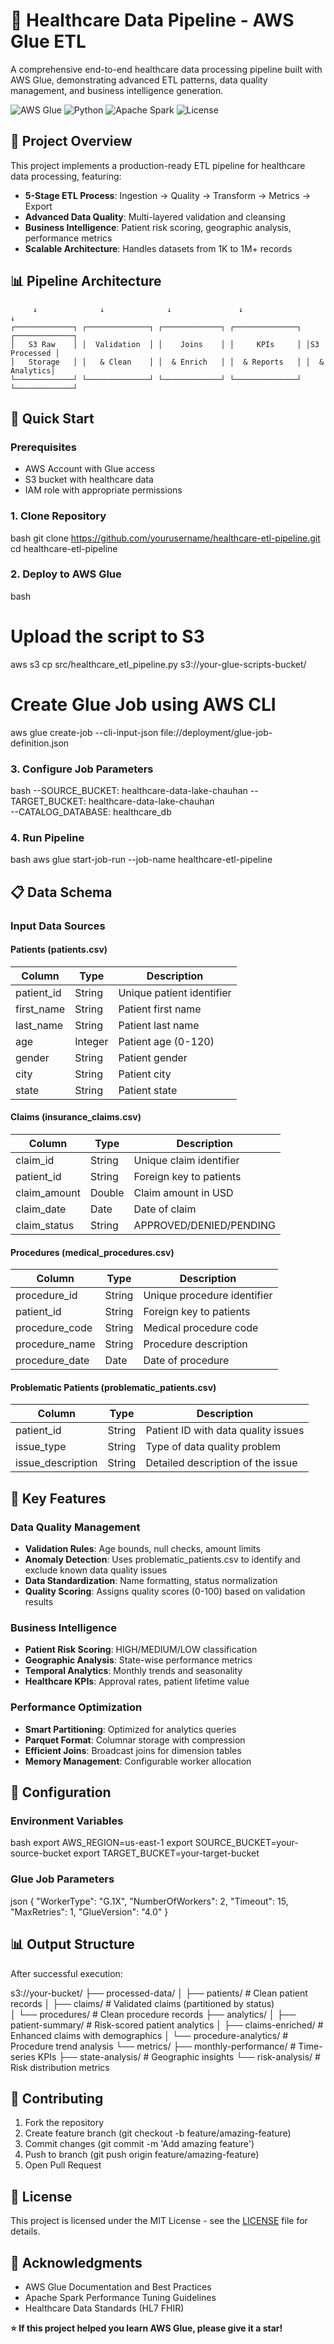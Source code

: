 # 🏥 Healthcare Data Pipeline - AWS Glue ETL

A comprehensive end-to-end healthcare data processing pipeline built with AWS Glue, demonstrating advanced ETL patterns, data quality management, and business intelligence generation.

![AWS Glue](https://img.shields.io/badge/AWS-Glue-FF9900?style=flat-square&logo=amazon-aws)
![Python](https://img.shields.io/badge/Python-3.9-3776AB?style=flat-square&logo=python)
![Apache Spark](https://img.shields.io/badge/Apache-Spark-E25A1C?style=flat-square&logo=apache-spark)
![License](https://img.shields.io/badge/License-MIT-green?style=flat-square)

## 🎯 Project Overview

This project implements a production-ready ETL pipeline for healthcare data processing, featuring:

- **5-Stage ETL Process**: Ingestion → Quality → Transform → Metrics → Export
- **Advanced Data Quality**: Multi-layered validation and cleansing
- **Business Intelligence**: Patient risk scoring, geographic analysis, performance metrics
- **Scalable Architecture**: Handles datasets from 1K to 1M+ records

## 📊 Pipeline Architecture


```tRaw Data (CSV) → Data Quality → Transformation → Business Metrics → Analytics (Parquet)
     ↓              ↓              ↓               ↓                    ↓
┌─────────────┐ ┌──────────────┐ ┌─────────────┐ ┌──────────────┐ ┌─────────────┐
│   S3 Raw    │ │  Validation  │ │    Joins    │ │     KPIs     │ │S3 Processed │
│   Storage   │ │   & Clean    │ │  & Enrich   │ │  & Reports   │ │  & Analytics│
└─────────────┘ └──────────────┘ └─────────────┘ └──────────────┘ └─────────────┘
```

## 🚀 Quick Start

### Prerequisites
- AWS Account with Glue access
- S3 bucket with healthcare data
- IAM role with appropriate permissions

### 1. Clone Repository
bash
git clone https://github.com/yourusername/healthcare-etl-pipeline.git
cd healthcare-etl-pipeline


### 2. Deploy to AWS Glue
bash
# Upload the script to S3
aws s3 cp src/healthcare_etl_pipeline.py s3://your-glue-scripts-bucket/

# Create Glue Job using AWS CLI
aws glue create-job --cli-input-json file://deployment/glue-job-definition.json


### 3. Configure Job Parameters
bash
--SOURCE_BUCKET: healthcare-data-lake-chauhan
--TARGET_BUCKET: healthcare-data-lake-chauhan  
--CATALOG_DATABASE: healthcare_db


### 4. Run Pipeline
bash
aws glue start-job-run --job-name healthcare-etl-pipeline


## 📋 Data Schema

### Input Data Sources

#### Patients (patients.csv)
| Column | Type | Description |
|--------|------|-------------|
| patient_id | String | Unique patient identifier |
| first_name | String | Patient first name |
| last_name | String | Patient last name |
| age | Integer | Patient age (0-120) |
| gender | String | Patient gender |
| city | String | Patient city |
| state | String | Patient state |

#### Claims (insurance_claims.csv)
| Column | Type | Description |
|--------|------|-------------|
| claim_id | String | Unique claim identifier |
| patient_id | String | Foreign key to patients |
| claim_amount | Double | Claim amount in USD |
| claim_date | Date | Date of claim |
| claim_status | String | APPROVED/DENIED/PENDING |

#### Procedures (medical_procedures.csv)
| Column | Type | Description |
|--------|------|-------------|
| procedure_id | String | Unique procedure identifier |
| patient_id | String | Foreign key to patients |
| procedure_code | String | Medical procedure code |
| procedure_name | String | Procedure description |
| procedure_date | Date | Date of procedure |

#### Problematic Patients (problematic_patients.csv)
| Column | Type | Description |
|--------|------|-------------|
| patient_id | String | Patient ID with data quality issues |
| issue_type | String | Type of data quality problem |
| issue_description | String | Detailed description of the issue |

## 🎯 Key Features

### Data Quality Management
- **Validation Rules**: Age bounds, null checks, amount limits
- **Anomaly Detection**: Uses problematic_patients.csv to identify and exclude known data quality issues
- **Data Standardization**: Name formatting, status normalization
- **Quality Scoring**: Assigns quality scores (0-100) based on validation results

### Business Intelligence
- **Patient Risk Scoring**: HIGH/MEDIUM/LOW classification
- **Geographic Analysis**: State-wise performance metrics  
- **Temporal Analytics**: Monthly trends and seasonality
- **Healthcare KPIs**: Approval rates, patient lifetime value

### Performance Optimization
- **Smart Partitioning**: Optimized for analytics queries
- **Parquet Format**: Columnar storage with compression
- **Efficient Joins**: Broadcast joins for dimension tables
- **Memory Management**: Configurable worker allocation


## 🔧 Configuration

### Environment Variables
bash
export AWS_REGION=us-east-1
export SOURCE_BUCKET=your-source-bucket
export TARGET_BUCKET=your-target-bucket


### Glue Job Parameters
json
{
  "WorkerType": "G.1X",
  "NumberOfWorkers": 2,
  "Timeout": 15,
  "MaxRetries": 1,
  "GlueVersion": "4.0"
}


## 📊 Output Structure

After successful execution:

s3://your-bucket/
├── processed-data/
│   ├── patients/           # Clean patient records
│   ├── claims/            # Validated claims (partitioned by status)  
│   └── procedures/        # Clean procedure records
├── analytics/
│   ├── patient-summary/   # Risk-scored patient analytics
│   ├── claims-enriched/   # Enhanced claims with demographics
│   └── procedure-analytics/ # Procedure trend analysis
└── metrics/
    ├── monthly-performance/ # Time-series KPIs
    ├── state-analysis/     # Geographic insights
    └── risk-analysis/      # Risk distribution metrics


## 🤝 Contributing

1. Fork the repository
2. Create feature branch (git checkout -b feature/amazing-feature)
3. Commit changes (git commit -m 'Add amazing feature')
4. Push to branch (git push origin feature/amazing-feature)
5. Open Pull Request

## 📝 License

This project is licensed under the MIT License - see the [LICENSE](LICENSE) file for details.

## 🙏 Acknowledgments

- AWS Glue Documentation and Best Practices
- Apache Spark Performance Tuning Guidelines
- Healthcare Data Standards (HL7 FHIR)


**⭐ If this project helped you learn AWS Glue, please give it a star!**
